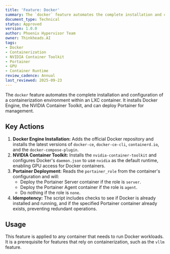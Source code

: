 ```yaml
---
title: 'Feature: Docker'
summary: The `docker` feature automates the complete installation and configuration of a containerization environment within an LXC container.
document_type: Technical
status: Approved
version: 1.0.0
author: Phoenix Hypervisor Team
owner: Thinkheads.AI
tags:
- Docker
- Containerization
- NVIDIA Container Toolkit
- Portainer
- GPU
- Container Runtime
review_cadence: Annual
last_reviewed: 2025-09-23
---
```

The `docker` feature automates the complete installation and configuration of a containerization environment within an LXC container. It installs Docker Engine, the NVIDIA Container Toolkit, and can deploy Portainer for management.

## Key Actions

1.  **Docker Engine Installation:** Adds the official Docker repository and installs the latest versions of `docker-ce`, `docker-ce-cli`, `containerd.io`, and the `docker-compose-plugin`.
2.  **NVIDIA Container Toolkit:** Installs the `nvidia-container-toolkit` and configures Docker's `daemon.json` to use `nvidia` as the default runtime, enabling GPU access for Docker containers.
3.  **Portainer Deployment:** Reads the `portainer_role` from the container's configuration and will:
    *   Deploy the Portainer Server container if the role is `server`.
    *   Deploy the Portainer Agent container if the role is `agent`.
    *   Do nothing if the role is `none`.
4.  **Idempotency:** The script includes checks to see if Docker is already installed and running, and if the specified Portainer container already exists, preventing redundant operations.

## Usage

This feature is applied to any container that needs to run Docker workloads. It is a prerequisite for features that rely on containerization, such as the `vllm` feature.
